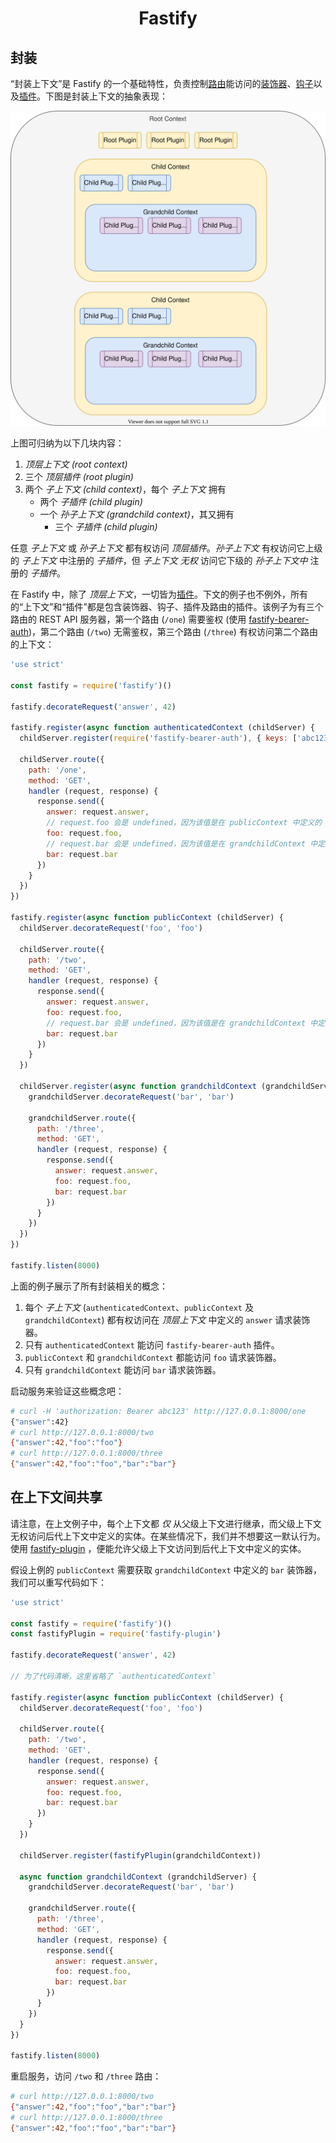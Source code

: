 <h1 align="center">Fastify</h1>

<a id="encapsulation"></a>
## 封装

“封装上下文”是 Fastify 的一个基础特性，负责控制[路由](./Routes.md)能访问的[装饰器](./Decorators.md)、[钩子](./Hooks.md)以及[插件](./Plugins.md)。下图是封装上下文的抽象表现：

![Figure 1](./resources/encapsulation_context.svg)

上图可归纳为以下几块内容：

1. _顶层上下文 (root context)_
2. 三个 _顶层插件 (root plugin)_
3. 两个 _子上下文 (child context)_，每个 _子上下文_ 拥有
    * 两个 _子插件 (child plugin)_
    * 一个 _孙子上下文 (grandchild context)_，其又拥有
        - 三个 _子插件 (child plugin)_

任意 _子上下文_ 或 _孙子上下文_ 都有权访问 _顶层插件_。_孙子上下文_ 有权访问它上级的 _子上下文_ 中注册的 _子插件_，但 _子上下文_ *无权* 访问它下级的 _孙子上下文中_ 注册的 _子插件_。

在 Fastify 中，除了 _顶层上下文_，一切皆为[插件](./Plugins.md)。下文的例子也不例外，所有的“上下文”和“插件”都是包含装饰器、钩子、插件及路由的插件。该例子为有三个路由的 REST API 服务器，第一个路由 (`/one`) 需要鉴权 (使用 [fastify-bearer-auth][bearer])，第二个路由 (`/two`) 无需鉴权，第三个路由 (`/three`) 有权访问第二个路由的上下文：

```js
'use strict'

const fastify = require('fastify')()

fastify.decorateRequest('answer', 42)

fastify.register(async function authenticatedContext (childServer) {
  childServer.register(require('fastify-bearer-auth'), { keys: ['abc123'] })

  childServer.route({
    path: '/one',
    method: 'GET',
    handler (request, response) {
      response.send({
        answer: request.answer,
        // request.foo 会是 undefined，因为该值是在 publicContext 中定义的
        foo: request.foo,
        // request.bar 会是 undefined，因为该值是在 grandchildContext 中定义的
        bar: request.bar
      })
    }
  })
})

fastify.register(async function publicContext (childServer) {
  childServer.decorateRequest('foo', 'foo')

  childServer.route({
    path: '/two',
    method: 'GET',
    handler (request, response) {
      response.send({
        answer: request.answer,
        foo: request.foo,
        // request.bar 会是 undefined，因为该值是在 grandchildContext 中定义的
        bar: request.bar
      })
    }
  })

  childServer.register(async function grandchildContext (grandchildServer) {
    grandchildServer.decorateRequest('bar', 'bar')

    grandchildServer.route({
      path: '/three',
      method: 'GET',
      handler (request, response) {
        response.send({
          answer: request.answer,
          foo: request.foo,
          bar: request.bar
        })
      }
    })
  })
})

fastify.listen(8000)
```

上面的例子展示了所有封装相关的概念：

1. 每个 _子上下文_ (`authenticatedContext`、`publicContext` 及 `grandchildContext`) 都有权访问在 _顶层上下文_ 中定义的 `answer` 请求装饰器。
2. 只有 `authenticatedContext` 能访问 `fastify-bearer-auth` 插件。
3. `publicContext` 和 `grandchildContext` 都能访问 `foo` 请求装饰器。
4. 只有 `grandchildContext` 能访问 `bar` 请求装饰器。

启动服务来验证这些概念吧：

```sh
# curl -H 'authorization: Bearer abc123' http://127.0.0.1:8000/one
{"answer":42}
# curl http://127.0.0.1:8000/two
{"answer":42,"foo":"foo"}
# curl http://127.0.0.1:8000/three
{"answer":42,"foo":"foo","bar":"bar"}
```

[bearer]: https://github.com/fastify/fastify-bearer-auth

<a id="shared-context"></a>
## 在上下文间共享

请注意，在上文例子中，每个上下文都 _仅_ 从父级上下文进行继承，而父级上下文无权访问后代上下文中定义的实体。在某些情况下，我们并不想要这一默认行为。使用 [fastify-plugin][fastify-plugin] ，便能允许父级上下文访问到后代上下文中定义的实体。

假设上例的 `publicContext` 需要获取 `grandchildContext` 中定义的 `bar` 装饰器，我们可以重写代码如下：

```js
'use strict'

const fastify = require('fastify')()
const fastifyPlugin = require('fastify-plugin')

fastify.decorateRequest('answer', 42)

// 为了代码清晰，这里省略了 `authenticatedContext`

fastify.register(async function publicContext (childServer) {
  childServer.decorateRequest('foo', 'foo')

  childServer.route({
    path: '/two',
    method: 'GET',
    handler (request, response) {
      response.send({
        answer: request.answer,
        foo: request.foo,
        bar: request.bar
      })
    }
  })

  childServer.register(fastifyPlugin(grandchildContext))

  async function grandchildContext (grandchildServer) {
    grandchildServer.decorateRequest('bar', 'bar')

    grandchildServer.route({
      path: '/three',
      method: 'GET',
      handler (request, response) {
        response.send({
          answer: request.answer,
          foo: request.foo,
          bar: request.bar
        })
      }
    })
  }
})

fastify.listen(8000)
```

重启服务，访问 `/two` 和 `/three` 路由：

```sh
# curl http://127.0.0.1:8000/two
{"answer":42,"foo":"foo","bar":"bar"}
# curl http://127.0.0.1:8000/three
{"answer":42,"foo":"foo","bar":"bar"}
```

[fastify-plugin]: https://github.com/fastify/fastify-plugin